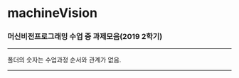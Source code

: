 # machineVision
### 머신비전프로그래밍 수업 중 과제모음(2019 2학기)

----------------

폴더의 숫자는 수업과정 순서와 관계가 없음.

---------------

